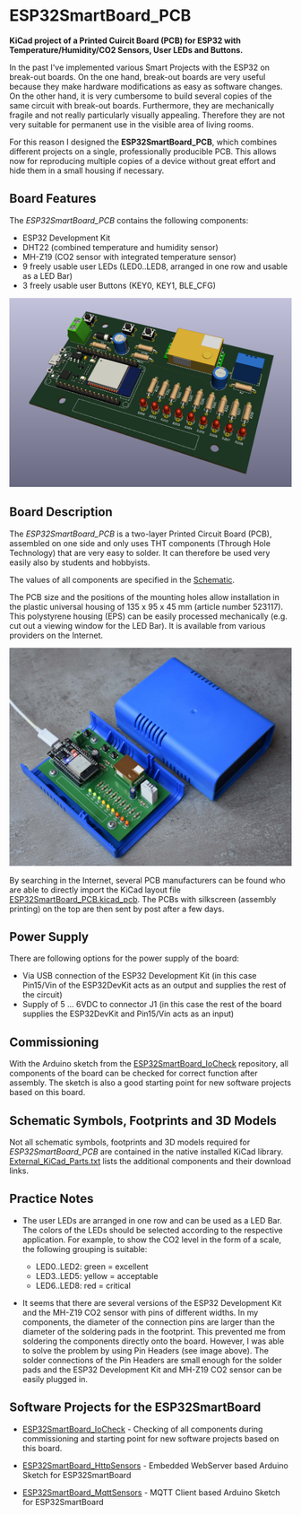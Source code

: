 # ESP32SmartBoard_PCB
**KiCad project of a Printed Cuircit Board (PCB) for ESP32 with Temperature/Humidity/CO2 Sensors, User LEDs and Buttons.**

In the past I've implemented various Smart Projects with the ESP32 on break-out boards. On the one hand, break-out boards are very useful because they make hardware modifications as easy as software changes. On the other hand, it is very cumbersome to build several copies of the same circuit with break-out boards. Furthermore, they are mechanically fragile and not really particularly visually appealing. Therefore they are not very suitable for permanent use in the visible area of living rooms.

For this reason I designed the **ESP32SmartBoard_PCB**, which combines different projects on a single, professionally producible PCB. This allows now for reproducing multiple copies of a device without great effort and hide them in a small housing if necessary.

## Board Features

The *ESP32SmartBoard_PCB* contains the following components:
- ESP32 Development Kit
- DHT22 (combined temperature and humidity sensor)
- MH-Z19 (CO2 sensor with integrated temperature sensor)
- 9 freely usable user LEDs (LED0..LED8, arranged in one row and usable as a LED Bar)
- 3 freely usable user Buttons (KEY0, KEY1, BLE_CFG)

![\[kicad_3d_model\]](Documentation/ESP32SmartBoard_PCB.3d-model.png)

## Board Description

The *ESP32SmartBoard_PCB* is a two-layer Printed Circuit Board (PCB), assembled on one side and only uses THT components (Through Hole Technology) that are very easy to solder. It can therefore be used very easily also by students and hobbyists.

The values of all components are specified in the [Schematic](Documentation/ESP32SmartBoard_PCB.sch.pdf).

The PCB size and the positions of the mounting holes allow installation in the plastic universal housing of 135 x 95 x 45 mm (article number 523117). This polystyrene housing (EPS) can be easily processed mechanically (e.g. cut out a viewing window for the LED Bar). It is available from various providers on the Internet.

![\[ESP32SmartBoard_OpenFrame_with_Box\]](Documentation/ESP32SmartBoard_OpenFrame_with_Box.jpg)

By searching in the Internet, several PCB manufacturers can be found who are able to directly import the KiCad layout file [ESP32SmartBoard_PCB.kicad_pcb](ESP32SmartBoard_PCB/ESP32SmartBoard_PCB.kicad_pcb). The PCBs with silkscreen (assembly printing) on the top are then sent by post after a few days.

## Power Supply

There are following options for the power supply of the board:
- Via USB connection of the ESP32 Development Kit (in this case Pin15/Vin of the ESP32DevKit acts as an output and supplies the rest of the circuit)
- Supply of 5 ... 6VDC to connector J1 (in this case the rest of the board supplies the ESP32DevKit and Pin15/Vin acts as an input)

## Commissioning

With the Arduino sketch from the [ESP32SmartBoard_IoCheck](https://github.com/ronaldsieber/ESP32SmartBoard_IoCheck) repository, all components of the board can be checked for correct function after assembly. The sketch is also a good starting point for new software projects based on this board.

## Schematic Symbols, Footprints and 3D Models

Not all schematic symbols, footprints and 3D models required for *ESP32SmartBoard_PCB* are contained in the native installed KiCad library. [External_KiCad_Parts.txt](Documentation/External_KiCad_Parts.txt) lists the additional components and their download links.

## Practice Notes

- The user LEDs are arranged in one row and can be used as a LED Bar. The colors of the LEDs should be selected according to the respective application. For example, to show the CO2 level in the form of a scale, the following grouping is suitable:
  * LED0..LED2: green = excellent
  * LED3..LED5: yellow = acceptable
  * LED6..LED8: red = critical

- It seems that there are several versions of the ESP32 Development Kit and the MH-Z19 CO2 sensor with pins of different widths. In my components, the diameter of the connection pins are larger than the diameter of the soldering pads in the footprint. This prevented me from soldering the components directly onto the board. However, I was able to solve the problem by using Pin Headers (see image above). The solder connections of the Pin Headers are small enough for the solder pads and the ESP32 Development Kit and MH-Z19 CO2 sensor can be easily plugged in.

## Software Projects for the ESP32SmartBoard

 - [ESP32SmartBoard_IoCheck](https://github.com/ronaldsieber/ESP32SmartBoard_IoCheck) - Checking of all components during commissioning and starting point for new software projects based on this board.
   
 - [ESP32SmartBoard_HttpSensors](https://github.com/ronaldsieber/ESP32SmartBoard_HttpSensors) - Embedded WebServer based Arduino Sketch for ESP32SmartBoard
   
 - [ESP32SmartBoard_MqttSensors](https://github.com/ronaldsieber/ESP32SmartBoard_MqttSensors) - MQTT Client based Arduino Sketch for ESP32SmartBoard

